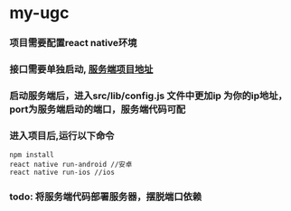 # my-ugc
### 项目需要配置react native环境
### 接口需要单独启动, [服务端项目地址](https://github.com/justyouhappy/ugc-service)
### 启动服务端后，进入src/lib/config.js 文件中更加ip 为你的ip地址，port为服务端启动的端口，服务端代码可配
### 进入项目后,运行以下命令

```
npm install
react native run-android //安卓
react native run-ios //ios

```
### todo: 将服务端代码部署服务器，摆脱端口依赖
